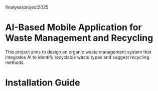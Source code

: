 finalyearproject2025
# AI-Based Mobile Application for Waste Management and Recycling 
This project aims to design an organic waste management system that integrates AI to identify recyclable waste types and suggest recycling methods.

# Installation Guide


